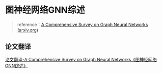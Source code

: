 # 图神经网络GNN综述

> reference：[A Comprehensive Survey on Graph Neural Networks (arxiv.org)](https://arxiv.org/abs/1901.00596)

## 论文翻译

[论文翻译-A Comprehensive Survey on Graph Neural Networks《图神经网络GNN综述》](https://blog.csdn.net/weixin_35479108/article/details/86308808?ops_request_misc=%7B%22request%5Fid%22%3A%22163368919516780366577474%22%2C%22scm%22%3A%2220140713.130102334..%22%7D&request_id=163368919516780366577474&biz_id=0&utm_medium=distribute.pc_search_result.none-task-blog-2~all~sobaiduend~default-1-86308808.first_rank_v2_pc_rank_v29&utm_term=A+Comprehensive+Survey+on+Graph+Neural+Networks&spm=1018.2226.3001.4187)